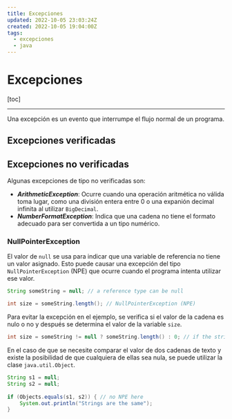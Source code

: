 ```yaml
---
title: Excepciones
updated: 2022-10-05 23:03:24Z
created: 2022-10-05 19:04:00Z
tags:
  - excepciones
  - java
---
```


# Excepciones
[toc]
***
Una excepción es un evento que interrumpe el flujo normal de un programa.

## Excepciones verificadas
 
## Excepciones no verificadas
Algunas excepciones de tipo no verificadas son:
- ***ArithmeticException***:  Ocurre cuando una operación aritmética no válida toma lugar, como una división entera entre 0 o una expanión decimal infinita al utilizar `BigDecimal`.
- ***NumberFormatException***: Indica que una cadena no tiene el formato adecuado para ser convertida a un tipo numérico.

### NullPointerException
El valor de `null` se usa para indicar que una variable de referencia no tiene un valor asignado. Esto puede causar una excepción del tipo `NullPointerException` (NPE) que ocurre cuando el programa intenta utilizar ese valor.
```java
String someString = null; // a reference type can be null

int size = someString.length(); // NullPointerException (NPE)
```
Para evitar la excepción en el ejemplo, se verifica si el valor de la cadena es nulo o no y después se determina el valor de la variable `size`.
```java
int size = someString != null ? someString.length() : 0; // if the string is null, the size is 0
```
En el  caso de que se necesite comparar el valor de dos cadenas de texto y existe la posibilidad de que cualquiera de ellas sea nula, se puede utilizar la clase `java.util.Object`.
```java
String s1 = null;
String s2 = null;
        
if (Objects.equals(s1, s2)) { // no NPE here
    System.out.println("Strings are the same");
}
```